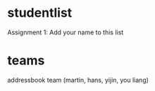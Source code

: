 # studentlist
Assignment 1: Add your name to this list

# teams
addressbook team (martin, hans, yijin, you liang)
